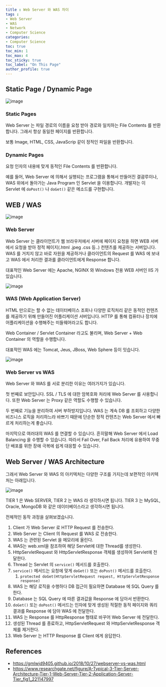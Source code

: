 ```yaml
---
title : Web Server 와 WAS 차이
tags :
- Web Server
- WAS
- Network
- Computer Science
categories:
- Computer Science
toc: true
toc_min: 1
toc_max: 4
toc_sticky: true
toc_label: "On This Page"
author_profile: true
---
```


## Static Page / Dynamic Page

![image](https://user-images.githubusercontent.com/44635266/80596684-b6b50980-8a61-11ea-8080-21deaa4bf01e.png)

### Static Pages

Web Server 는 파일 경로의 이름을 요청 받아 경로와 일치하는 File Contents 를 반환합니다. 그래서 항상 동일한 페이지를 반환합니다.

보통 Image, HTML, CSS, JavaScrip 같이 정적인 파일을 반환합니다.
  
### Dynamic Pages

요청 인자의 내용에 맞게 동적인 File Contents 를 반환합니다.

예를 들어, Web Server 에 의해서 실행되는 프로그램을 통해서 만들어진 결괌루이나, WAS 위에서 돌아가는 Java Program 인 Servlet 을 이용합니다. 개발자는 이 Servlet 에 `doPost()` 나 `doGet()` 같은 메소드를 구현합니다.

## WEB / WAS

![image](https://user-images.githubusercontent.com/44635266/80596597-96854a80-8a61-11ea-9d82-be6093deb873.png)

### Web Server

Web Server 는 클라이언트가 웹 브라우저에서 서버에 페이지 요청을 하면 WEB 서버에서 요청을 받아 정적 페이지(.html .jpeg .css 등..) 컨텐츠를 제공하는 서버입니다. WAS 를 거치지 않고 바로 자원을 제공하거나 클라이언트의 Request 를 WAS 에 보내고 WAS 에서 처리한 결과를 클라이언트에게 Response 합니다.

대표적인 Web Server 에는 Apache, NGINX 와 Windows 전용 WEB 서버인 IIS 가 있습니다.

![image](https://user-images.githubusercontent.com/44635266/81060950-6da40000-8f0e-11ea-8af1-30dcfebd588b.png)

### WAS (Web Application Server)
  
HTML 만으로는 할 수 없는 데이터베이스 조회나 다양한 로직처리 같은 동적인 컨텐츠를 제공하기 위해 만들어진 어플리케이션 서버입니다. HTTP 를 통해 컴퓨터나 장치에 어플리케이션을 수행해주는 미들웨어라고도 합니다.

Web Container / Servlet Container 라고도 불리며, Web Server + Web Container 의 역할을 수행합니다.

대표적인 WAS 에는 Tomcat, Jeus, JBoss, Web Sphere 등이 잇습니다.

![image](https://user-images.githubusercontent.com/44635266/81060962-7563a480-8f0e-11ea-84f9-6ee78d0cceeb.png)

### Web Server vs WAS

Web Server 와 WAS 를 서로 분리한 이유는 여러가지가 있습니다. 

첫 번째로 보안입니다. SSL / TLS 에 대한 암복호화 처리에 Web Server 를 사용합니다. 또한 Web Server 는 Proxy 같은 역할도 수행할 수 있습니다.

두 번째로 기능을 분리하여 서버 부하방지입니다. WAS 는 계속 DB 를 조회하고 다양한 비즈니스 로직을 처리하느라 바쁘기 때문에 단순한 정적 컨텐츠는 Web Server 에서 빠르게 처리하는게 좋습니다.

마지막으로 여러대의 WAS 를 연결할 수 있습니다. 흔히말해 Web Server 에서 Load Balancing 을 수행할 수 있습니다. 따라서 Fail Over, Fail Back 처리에 유용하여 무중단 배포를 위한 장애 극복에 쉽게 대응할 수 있습니다.

## Web Server / WAS Architecture

그래서 Web Server 와 WAS 의 아키텍처는 다양한 구조를 가지는데 보편적인 아키텍처는 아래입니다.

![image](https://user-images.githubusercontent.com/44635266/81059941-77c4ff00-8f0c-11ea-83ca-93c7c08c5abb.png)

TIER 1 은 Web SERVER, TIER 2 는 WAS 라 생각하시면 됩니다. TIER 3 는 MySQL, Oracle, MongoDB 와 같은 데이터베이스라고 생각하시면 됩니다.

전체적인 동작 과정을 살펴보겠습니다.

1. Client 가 Web Server 로 HTTP Request 를 전송한다.
2. Web Server 는 Client 의 Request 를 WAS 로 전송한다.
3. WAS 는 관련된 Servlet 을 메모리에 올린다.
4. WAS는 web.xml을 참조하여 해당 Servlet에 대한 Thread를 생성한다.
5. HttpServletRequest 와 HttpServletResponse 객체를 생성하여 Servlet에 전달한다.
6. Thread 는 Servlet 의 `service()` 메서드를 호출한다.
7. `service()` 메서드는 요청에 맞게 `doGet()` 또는 `doPost()` 메서드를 호출한다.
   1. `protected doGet(HttpServletRequest request, HttpServletResponse response)`
8. WAS 는 해당 로직을 수행하다 DB 접근이 필요하면 Database 에 SQL Query 를 한다.
9. Database 는 SQL Query 에 따른 결과값을 Response 에 담아서 반환한다.
10. `doGet()` 또는 `doPost()` 메서드는 인자에 맞게 생성된 적절한 동적 페이지와 쿼리 결과를 Response 에 담아 WAS 에 전달한다.
11. WAS 는 Response 를 HttpResponse 형태로 바꾸어 Web Server 에 전달한다.
12. 생성된 Thread 를 종료하고, HttpServletRequest 와 HttpServletResponse 객체를 제거한다.
13. Web Server 는 HTTP Response 를 Client 에게 응답한다.

## References

* https://gmlwjd9405.github.io/2018/10/27/webserver-vs-was.html
* https://www.researchgate.net/figure/A-Typical-3-Tier-Server-Architecture-Tier-1-Web-Server-Tier-2-Application-Server-Tier_fig1_221147997
